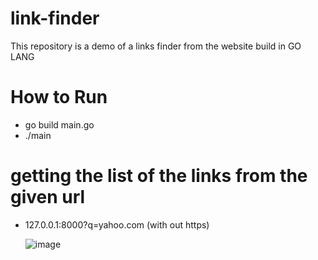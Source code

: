 # link-finder
This repository is a demo of a links finder from the website build in GO LANG

# How to Run
 * go build main.go
 * ./main

# getting the list of the links from the given url

* 127.0.0.1:8000?q=yahoo.com (with out https)

  ![image](https://github.com/bindesh/link-finder/assets/14922859/d11c931d-5e6a-45a5-bf53-6c2ef613c8df)
